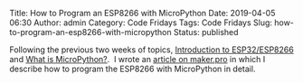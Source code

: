 Title: How to Program an ESP8266 with MicroPython
Date: 2019-04-05 06:30
Author: admin
Category: Code Fridays
Tags: Code Fridays
Slug: how-to-program-an-esp8266-with-micropython
Status: published

<!-- wp:paragraph -->

Following the previous two weeks of topics, [Introduction to ESP32/ESP8266](https://jmckew.com/2019/03/22/introduction-to-esp32-esp8266/)\
and [What is MicroPython?](https://jmckew.com/2019/03/29/what-is-micropython/).  I wrote an [article on maker.pro](https://maker.pro/esp8266/tutorial/how-to-program-an-esp8266-with-micropython) in which I describe how to program the ESP8266 with MicroPython in detail.

<!-- /wp:paragraph -->

